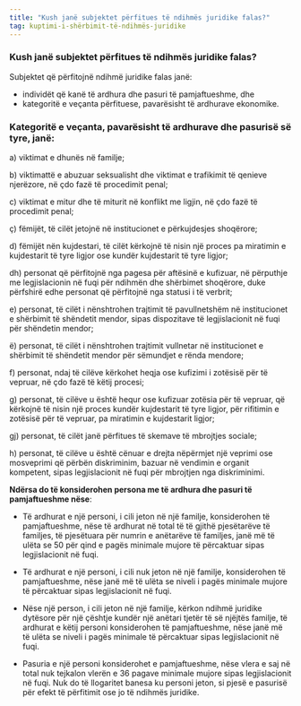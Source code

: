 ```yaml
---
title: "Kush janë subjektet përfitues të ndihmës juridike falas?"
tag: kuptimi-i-shërbimit-të-ndihmës-juridike
---
```


### Kush janë subjektet përfitues të ndihmës juridike falas?

Subjektet që përfitojnë ndihmë juridike falas janë: 
- individët që kanë të ardhura dhe pasuri të pamjaftueshme, dhe 
- kategoritë e veçanta përfituese, pavarësisht të ardhurave ekonomike.

### Kategoritë e veçanta, pavarësisht të ardhurave dhe pasurisë së tyre, janë: 

a) viktimat e dhunës në familje;

b) viktimattë e abuzuar seksualisht dhe viktimat e trafikimit të qenieve njerëzore, në çdo fazë të procedimit penal;

c) viktimat e mitur dhe të miturit në konflikt me ligjin, në çdo fazë të procedimit penal;

ç) fëmijët, të cilët jetojnë në institucionet e përkujdesjes shoqërore;

d) fëmijët nën kujdestari, të cilët kërkojnë të nisin një proces pa miratimin e kujdestarit të tyre ligjor ose kundër kujdestarit të tyre ligjor;

dh) personat që përfitojnë nga pagesa për aftësinë e kufizuar, në përputhje me legjislacionin në fuqi për ndihmën dhe shërbimet shoqërore, duke përfshirë edhe personat që përfitojnë nga statusi i të verbrit;

e) personat, të cilët i nënshtrohen trajtimit të pavullnetshëm në institucionet e shërbimit të shëndetit mendor, sipas dispozitave të legjislacionit në fuqi për shëndetin mendor;

ë) personat, të cilët i nënshtrohen trajtimit vullnetar në institucionet e shërbimit të shëndetit mendor për sëmundjet e rënda mendore;

f) personat, ndaj të cilëve kërkohet heqja ose kufizimi i zotësisë për të vepruar, në çdo fazë të këtij procesi;

g) personat, të cilëve u është hequr ose kufizuar zotësia për të vepruar, që kërkojnë të nisin një proces kundër kujdestarit të tyre ligjor, për rifitimin e zotësisë për të vepruar, pa miratimin e kujdestarit ligjor;

gj) personat, të cilët janë përfitues të skemave të mbrojtjes sociale;

h) personat, të cilëve u është cënuar e drejta nëpërmjet një veprimi ose mosveprimi që përbën diskriminim, bazuar në vendimin e organit kompetent, sipas legjislacionit në fuqi për mbrojtjen nga diskriminimi.

**Ndërsa do të konsiderohen persona me të ardhura dhe pasuri të pamjaftueshme nëse**:

- Të ardhurat e një personi, i cili jeton në një familje, konsiderohen të pamjaftueshme, nëse të ardhurat në total të të gjithë pjesëtarëve të familjes, të pjesëtuara për numrin e anëtarëve të familjes, janë më të ulëta se 50 për qind e pagës minimale mujore të përcaktuar sipas legjislacionit në fuqi.

- Të ardhurat e një personi, i cili nuk jeton në një familje, konsiderohen të pamjaftueshme, nëse janë më të ulëta se niveli i pagës minimale mujore të përcaktuar sipas legjislacionit në fuqi.

- Nëse një person, i cili jeton në një familje, kërkon ndihmë juridike dytësore për një çështje kundër një anëtari tjetër të së njëjtës familje, të ardhurat e këtij personi konsiderohen të pamjaftueshme, nëse janë më të ulëta se niveli i pagës minimale të përcaktuar sipas legjislacionit në fuqi.

- Pasuria e një personi konsiderohet e pamjaftueshme, nëse vlera e saj në total nuk tejkalon vlerën e 36 pagave minimale mujore sipas legjislacionit në fuqi. Nuk do të llogaritet banesa ku personi jeton, si pjesë e pasurisë për efekt të përfitimit ose jo të ndihmës juridike.
